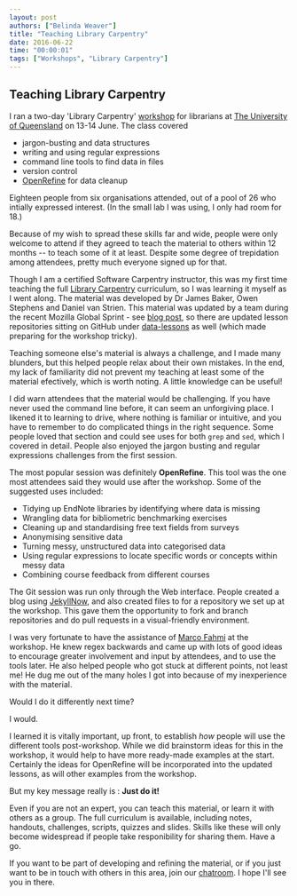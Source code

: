 ```yaml
---
layout: post
authors: ["Belinda Weaver"]
title: "Teaching Library Carpentry"
date: 2016-06-22
time: "00:00:01"
tags: ["Workshops", "Library Carpentry"]
---
```

## Teaching Library Carpentry 

I ran a two-day 'Library Carpentry' [workshop](http://weaverbel.github.io/2016-06-13-LibCarp/index.html) for librarians at [The University of Queensland](http://www.uq/edu.au/) on 13-14 June. The class covered

- jargon-busting and data structures
- writing and using regular expressions
- command line tools to find data in files
- version control
- [OpenRefine](http://openrefine.org/) for data cleanup

Eighteen people from six organisations attended, out of a pool of 26 who intially expressed interest. (In the small lab I was using, I only had room for 18.)

Because of my wish to spread these skills far and wide, people were only welcome to attend if they agreed to teach the material to others within 12 months -- to teach some of it at least. Despite some degree of trepidation among attendees, pretty much everyone signed up for that.

Though I am a certified Software Carpentry instructor, this was my first time teaching the full [Library  Carpentry](https://github.com/LibraryCarpentry) curriculum, so I was learning it myself as I went along. The material was developed by Dr James Baker, Owen Stephens and Daniel van Strien. This material was updated by a team during the recent Mozilla Global Sprint - see [blog post](http://software-carpentry.org/blog/2016/06/LibrarCarpentrysprint.html), so there are updated lesson repositories sitting on GitHub under [data-lessons](https://github.com/data-lessons) as well (which made preparing for the workshop tricky).

Teaching someone else's material is always a challenge, and I made many blunders, but this helped people relax about their own mistakes. In the end, my lack of familiarity did not prevent my teaching at least some of the material efectively, which is worth noting. A little knowledge can be useful! 

I did warn attendees that the material would be challenging. If you have never used the command line before, it can seem an unforgiving place. I likened it to learning to drive, where nothing is familiar or intuitive, and you have to remember to do complicated things in the right sequence. Some people loved that section and could see uses for both `grep` and `sed`, which I covered in detail. People also enjoyed the jargon busting and regular expressions challenges from the first session. 

The most popular session was definitely **OpenRefine**. This tool was the one most attendees said they would use after the workshop. Some of the suggested uses included: 

- Tidying up EndNote libraries by identifying where data is missing
- Wrangling data for bibliometric benchmarking exercises
- Cleaning up and standardising free text fields from surveys
- Anonymising sensitive data
- Turning messy, unstructured data into categorised data
- Using regular expressions to locate specific words or concepts within messy data
- Combining course feedback from different courses

The Git session was run only through the Web interface. People created a blog using [JekyllNow](https://github.com/barryclark/jekyll-now), and also created files to for a repository we set up at the workshop. This gave them the opportunity to fork and branch repositories and do pull requests in a visual-friendly environment.

I was very fortunate to have the assistance of [Marco Fahmi](https://twitter.com/dataronin) at the workshop. He knew regex backwards and came up with lots of good ideas to encourage greater involvement and input by attendees, and to use the tools later. He also helped people who got stuck at different points, not least me! He dug me out of the many holes I got into because of my inexperience with the material.

Would I do it differently next time? 

I would.

I learned it is vitally important, up front, to establish *how* people will use the different tools post-workshop. While we did brainstorm ideas for this in the workshop, it would help to have more ready-made examples at the start. Certainly the ideas for OpenRefine will be incorporated into the updated lessons, as will other examples from the workshop.

But my key message really is : **Just do it!** 

Even if you are not an expert, you can teach this material, or learn it with others as a group. The full curriculum is available, including notes, handouts, challenges, scripts, quizzes and slides. Skills like these will only become widespread if people take responibility for sharing them. Have a go. 

If you want to be part of developing and refining the material, or if you just want to be in touch with others in this area, join our [chatroom](https://gitter.im/weaverbel/LibraryCarpentry). I hope I'll see you in there.
